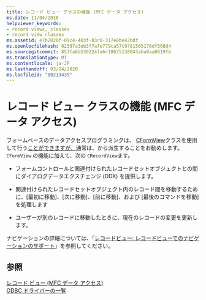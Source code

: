 ```yaml
---
title: レコード ビュー クラスの機能 (MFC データ アクセス)
ms.date: 11/04/2016
helpviewer_keywords:
- record views, classes
- record view classes
ms.assetid: e7b2820f-09c4-483f-83c0-317e8be42bdf
ms.openlocfilehash: 62597a3eb3f7a7e779ca57c9781565176df568d4
ms.sourcegitcommit: 857fa6b530224fa6c18675138043aba9aa0619fb
ms.translationtype: MT
ms.contentlocale: ja-JP
ms.lasthandoff: 03/24/2020
ms.locfileid: "80213435"
---
```

# <a name="features-of-record-view-classes--mfc-data-access"></a>レコード ビュー クラスの機能 (MFC データ アクセス)

フォームベースのデータアクセスプログラミングは、 [CFormView](../mfc/reference/cformview-class.md)クラスを使用して行う[ことができますが、](../mfc/reference/crecordview-class.md)通常は、から派生することをお勧めします。 `CFormView` の機能に加えて、次の `CRecordView`ます。

- フォームコントロールと関連付けられたレコードセットオブジェクトとの間にダイアログデータエクスチェンジ (DDX) を提供します。

- 関連付けられたレコードセットオブジェクト内のレコード間を移動するために、[最初に移動]、[次に移動]、[前に移動]、および [最後のコマンドを移動] を処理します

- ユーザーが別のレコードに移動したときに、現在のレコードの変更を更新します。

ナビゲーションの詳細については、「[レコードビュー: レコードビューでのナビゲーションのサポート](../data/supporting-navigation-in-a-record-view-mfc-data-access.md)」を参照してください。

## <a name="see-also"></a>参照

[レコード ビュー (MFC データ アクセス)](../data/record-views-mfc-data-access.md)<br/>
[ODBC ドライバーの一覧](../data/odbc/odbc-driver-list.md)
